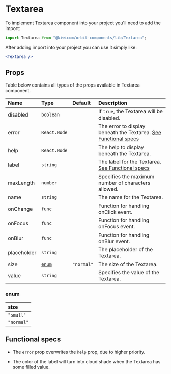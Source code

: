 # Textarea
To implement Textarea component into your project you'll need to add the import:
```jsx
import Textarea from "@kiwicom/orbit-components/lib/Textarea";
```
After adding import into your project you can use it simply like:
```jsx
<Textarea />
```
## Props
Table below contains all types of the props available in Textarea component.

| Name          | Type              | Default      | Description                      |
| :------------ | :---------------- | :----------- | :------------------------------- |
| disabled      | `boolean`         |              | If `true`, the Textarea will be disabled.
| error         | `React.Node`      |              | The error to display beneath the Textarea. [See Functional specs](#functional-specs)
| help          | `React.Node`      |              | The help to display beneath the Textarea.
| label         | `string`          |              | The label for the Textarea. [See Functional specs](#functional-specs)
| maxLength     | `number`          |              | Specifies the maximum number of characters allowed.
| name          | `string`          |              | The name for the Textarea.
| onChange      | `func`            |              | Function for handling onClick event.
| onFocus       | `func`            |              | Function for handling onFocus event.
| onBlur        | `func`            |              | Function for handling onBlur event.
| placeholder   | `string`          |              | The placeholder of the Textarea.
| size          | [`enum`](#enum)   | `"normal"`   | The size of the Textarea.
| value         | `string`          |              | Specifies the value of the Textarea.

### enum

| size         |
| :----------- |
| `"small"`    |
| `"normal"`   |


## Functional specs
* The `error` prop overwrites the `help` prop, due to higher priority.

* The color of the label will turn into cloud shade when the Textarea has some filled value.
